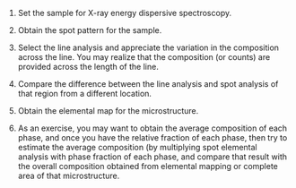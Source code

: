 1. Set the sample for X-ray energy dispersive spectroscopy.<br> 

2. Obtain the spot pattern for the sample.<br>

3. Select the line analysis and appreciate the variation in the composition across the line. You may realize that the composition (or counts) are provided across the length of the line.<br> 

4. Compare the difference between the line analysis and spot analysis of that region from a different location.<br>

5. Obtain the elemental map for the microstructure. <br>

6. As an exercise, you may want to obtain the average composition of each phase, and once you have the relative fraction of each phase, then try to estimate the average composition (by multiplying spot elemental analysis with phase fraction of each phase, and compare that result with the overall composition obtained from elemental mapping or complete area of that microstructure. 

 